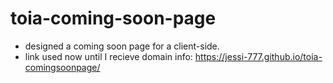 # toia-coming-soon-page
- designed a coming soon page for a client-side.
- link used now until I recieve domain info: https://jessi-777.github.io/toia-comingsoonpage/ 
